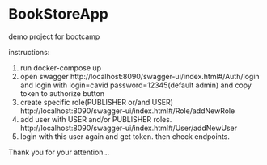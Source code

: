# BookStoreApp
demo project for bootcamp

instructions:
1. run docker-compose up
2. open swagger http://localhost:8090/swagger-ui/index.html#/Auth/login and login with login=cavid password=12345(default admin) and copy token to authorize button
3. create specific role(PUBLISHER or/and USER) http://localhost:8090/swagger-ui/index.html#/Role/addNewRole
4. add user with USER and/or PUBLISHER roles. http://localhost:8090/swagger-ui/index.html#/User/addNewUser
5. login with this user again and get token. then check endpoints. 

Thank you for your attention...
